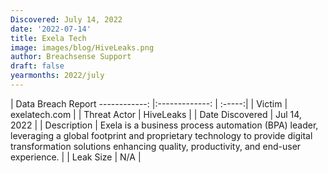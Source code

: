 ```yaml
---
Discovered: July 14, 2022
date: '2022-07-14'
title: Exela Tech
image: images/blog/HiveLeaks.png
author: Breachsense Support
draft: false
yearmonths: 2022/july
---
```



| Data Breach Report
------------:     |:-------------:    | :-----:|
| Victim      | exelatech.com      | 
| Threat Actor      | HiveLeaks      | 
| Date Discovered      | Jul 14, 2022      | 
| Description      | Exela is a business process automation (BPA) leader, leveraging a global footprint and proprietary technology to provide digital transformation solutions enhancing quality, productivity, and end-user experience.      | 
| Leak Size      | N/A      | 

